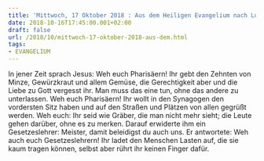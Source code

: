 ```yaml
---
title: 'Mittwoch, 17 Oktober 2018 : Aus dem Heiligen Evangelium nach Lukas - Lk 11,42-46.'
date: 2018-10-16T17:45:00.001+02:00
draft: false
url: /2018/10/mittwoch-17-oktober-2018-aus-dem.html
tags: 
- EVANGELIUM
---
```


In jener Zeit sprach Jesus: Weh euch Pharisäern! Ihr gebt den Zehnten von Minze, Gewürzkraut und allem Gemüse, die Gerechtigkeit aber und die Liebe zu Gott vergesst ihr. Man muss das eine tun, ohne das andere zu unterlassen. Weh euch Pharisäern! Ihr wollt in den Synagogen den vordersten Sitz haben und auf den Straßen und Plätzen von allen gegrüßt werden. Weh euch: Ihr seid wie Gräber, die man nicht mehr sieht; die Leute gehen darüber, ohne es zu merken. Darauf erwiderte ihm ein Gesetzeslehrer: Meister, damit beleidigst du auch uns. Er antwortete: Weh auch euch Gesetzeslehrern! Ihr ladet den Menschen Lasten auf, die sie kaum tragen können, selbst aber rührt ihr keinen Finger dafür.